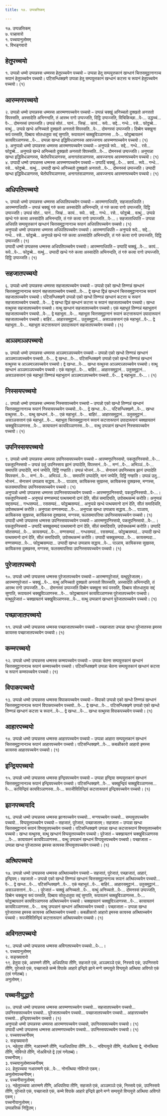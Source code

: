 ```yaml
---
title: १७. उप्पन्नत्तिकम्

---
```

१७. उप्पन्नत्तिकम्  
७. पञ्हावारो  
१. पच्चयानुलोमम्  
१. विभङ्गवारो  


## हेतुपच्चयो

१. उप्पन्नो धम्मो उप्पन्नस्स धम्मस्स हेतुपच्चयेन पच्चयो – उप्पन्ना हेतू सम्पयुत्तकानं खन्धानं चित्तसमुट्ठानानञ्च रूपानं हेतुपच्चयेन पच्चयो। पटिसन्धिक्खणे उप्पन्ना हेतू सम्पयुत्तकानं खन्धानं कटत्ता च रूपानं हेतुपच्चयेन पच्चयो। (१)  


## आरम्मणपच्चयो

२. उप्पन्नो धम्मो उप्पन्नस्स धम्मस्स आरम्मणपच्चयेन पच्चयो – उप्पन्नं चक्खुं अनिच्चतो दुक्खतो अनत्ततो विपस्सति, अस्सादेति अभिनन्दति, तं आरब्भ रागो उप्पज्जति, दिट्ठि उप्पज्जति, विचिकिच्छा…पे॰… उद्धच्चं…पे॰… दोमनस्सं उप्पज्जति। उप्पन्नं सोतं… घानं… जिव्हं… कायं… रूपे… सद्दे… गन्धे… रसे… फोट्ठब्बे… वत्थुं… उप्पन्ने खन्धे अनिच्चतो दुक्खतो अनत्ततो विपस्सति…पे॰… दोमनस्सं उप्पज्जति। दिब्बेन चक्खुना रूपं पस्सति, दिब्बाय सोतधातुया सद्दं सुणाति, रूपायतनं चक्खुविञ्ञाणस्स …पे॰… फोट्ठब्बायतनं कायविञ्ञाणस्स…पे॰… उप्पन्ना खन्धा इद्धिविधञाणस्स आवज्जनाय आरम्मणपच्चयेन पच्चयो। (१)  
३. अनुप्पन्नो धम्मो उप्पन्नस्स धम्मस्स आरम्मणपच्चयेन पच्चयो – अनुप्पन्ने रूपे… सद्दे… गन्धे… रसे… फोट्ठब्बे… अनुप्पन्ने खन्धे अनिच्चतो दुक्खतो अनत्ततो विपस्सति…पे॰… दोमनस्सं उप्पज्जति। अनुप्पन्ना खन्धा इद्धिविधञाणस्स, चेतोपरियञाणस्स, अनागतंसञाणस्स, आवज्जनाय आरम्मणपच्चयेन पच्चयो। (१)  
४. उप्पादी धम्मो उप्पन्नस्स धम्मस्स आरम्मणपच्चयेन पच्चयो – उप्पादिं चक्खुं…पे॰… कायं… रूपे… गन्धे… रसे… फोट्ठब्बे… वत्थुं… उप्पादी खन्धे अनिच्चतो दुक्खतो अनत्ततो…पे॰… दोमनस्सं उप्पज्जति। उप्पादी खन्धा इद्धिविधञाणस्स, चेतोपरियञाणस्स, अनागतंसञाणस्स, आवज्जनाय आरम्मणपच्चयेन पच्चयो। (१)  


## अधिपतिपच्चयो

५. उप्पन्नो धम्मो उप्पन्नस्स धम्मस्स अधिपतिपच्चयेन पच्चयो – आरम्मणाधिपति, सहजाताधिपति। आरम्मणाधिपति – उप्पन्नं चक्खुं गरुं कत्वा अस्सादेति अभिनन्दति, तं गरुं कत्वा रागो उप्पज्जति, दिट्ठि उप्पज्जति। उप्पन्नं सोतं… घानं… जिव्हं… कायं… रूपे… सद्दे… गन्धे… रसे… फोट्ठब्बे… वत्थुं… उप्पन्ने खन्धे गरुं कत्वा अस्सादेति अभिनन्दति, तं गरुं कत्वा रागो उप्पज्जति…पे॰…। सहजाताधिपति – उप्पन्ना अधिपति सम्पयुत्तकानं खन्धानं चित्तसमुट्ठानानञ्च रूपानं अधिपतिपच्चयेन पच्चयो। (१)  
अनुप्पन्नो धम्मो उप्पन्नस्स धम्मस्स अधिपतिपच्चयेन पच्चयो। आरम्मणाधिपति – अनुप्पन्ने रूपे… सद्दे… गन्धे… रसे… फोट्ठब्बे… अनुप्पन्ने खन्धे गरुं कत्वा अस्सादेति अभिनन्दति, तं गरुं कत्वा रागो उप्पज्जति, दिट्ठि उप्पज्जति। (१)  
उप्पादी धम्मो उप्पन्नस्स धम्मस्स अधिपतिपच्चयेन पच्चयो। आरम्मणाधिपति – उप्पादिं चक्खुं…पे॰… कायं… रूपे…पे॰… फोट्ठब्बे… वत्थुं… उप्पादी खन्धे गरुं कत्वा अस्सादेति अभिनन्दति, तं गरुं कत्वा रागो उप्पज्जति, दिट्ठि उप्पज्जति। (१)  


## सहजातपच्चयो

६. उप्पन्नो धम्मो उप्पन्नस्स धम्मस्स सहजातपच्चयेन पच्चयो – उप्पन्नो एको खन्धो तिण्णन्नं खन्धानं चित्तसमुट्ठानानञ्च रूपानं सहजातपच्चयेन पच्चयो…पे॰… द्वे खन्धा द्विन्नं खन्धानं चित्तसमुट्ठानानञ्च रूपानं सहजातपच्चयेन पच्चयो। पटिसन्धिक्खणे उप्पन्नो एको खन्धो तिण्णन्नं खन्धानं कटत्ता च रूपानं सहजातपच्चयेन पच्चयो…पे॰… द्वे खन्धा द्विन्नं खन्धानं कटत्ता च रूपानं सहजातपच्चयेन पच्चयो। खन्धा वत्थुस्स सहजातपच्चयेन पच्चयो। वत्थु खन्धानं सहजातपच्चयेन पच्चयो। एकं महाभूतं तिण्णन्नं महाभूतानं सहजातपच्चयेन पच्चयो…पे॰… द्वे महाभूता…पे॰… महाभूता चित्तसमुट्ठानानं रूपानं कटत्तारूपानं उपादारूपानं सहजातपच्चयेन पच्चयो। बाहिरं… आहारसमुट्ठानं… उतुसमुट्ठानं… असञ्ञसत्तानं एकं महाभूतं…पे॰… द्वे महाभूता…पे॰… महाभूता कटत्तारूपानं उपादारूपानं सहजातपच्चयेन पच्चयो। (१)  


## अञ्ञमञ्ञपच्चयो

७. उप्पन्नो धम्मो उप्पन्नस्स धम्मस्स अञ्ञमञ्ञपच्चयेन पच्चयो – उप्पन्नो एको खन्धो तिण्णन्नं खन्धानं अञ्ञमञ्ञपच्चयेन पच्चयो…पे॰… द्वे खन्धा…पे॰… पटिसन्धिक्खणे उप्पन्नो एको खन्धो तिण्णन्नं खन्धानं वत्थुस्स च अञ्ञमञ्ञपच्चयेन पच्चयो। द्वे खन्धा…पे॰… खन्धा वत्थुस्स अञ्ञमञ्ञपच्चयेन पच्चयो। वत्थु खन्धानं अञ्ञमञ्ञपच्चयेन पच्चयो। एकं महाभूतं…पे॰… बाहिरं… आहारसमुट्ठानं… उतुसमुट्ठानं… असञ्ञसत्तानं एकं महाभूतं तिण्णन्नं महाभूतानं अञ्ञमञ्ञपच्चयेन पच्चयो…पे॰… द्वे महाभूता…पे॰…। (१)  


## निस्सयपच्चयो

८. उप्पन्नो धम्मो उप्पन्नस्स धम्मस्स निस्सयपच्चयेन पच्चयो – उप्पन्नो एको खन्धो तिण्णन्नं खन्धानं चित्तसमुट्ठानानञ्च रूपानं निस्सयपच्चयेन पच्चयो…पे॰… द्वे खन्धा…पे॰… पटिसन्धिक्खणे…पे॰… खन्धा वत्थुस्स…पे॰… वत्थु खन्धानं…पे॰… एकं महाभूतं…पे॰… बाहिरं… आहारसमुट्ठानं… उतुसमुट्ठानं… असञ्ञसत्तानं एकं महाभूतं…पे॰… महाभूता चित्तसमुट्ठानानं रूपानं कटत्तारूपानं उपादारूपानं चक्खायतनं चक्खुविञ्ञाणस्स…पे॰… कायायतनं कायविञ्ञाणस्स…पे॰… वत्थु उप्पन्नानं खन्धानं निस्सयपच्चयेन पच्चयो। (१)  


## उपनिस्सयपच्चयो

९. उप्पन्नो धम्मो उप्पन्नस्स धम्मस्स उपनिस्सयपच्चयेन पच्चयो – आरम्मणूपनिस्सयो, पकतूपनिस्सयो…पे॰… पकतूपनिस्सयो – उप्पन्नं उतुं उपनिस्साय झानं उप्पादेति, विपस्सनं…पे॰… मग्गं…पे॰… अभिञ्ञं…पे॰… समापत्तिं उप्पादेति, मानं जप्पेति, दिट्ठिं गण्हाति। उप्पन्नं भोजनं…पे॰… सेनासनं उपनिस्साय झानं उप्पादेति विपस्सनं…पे॰… मग्गं…पे॰… अभिञ्ञं…पे॰… समापत्तिं उप्पादेति, मानं जप्पेति, दिट्ठिं गण्हाति। उप्पन्नं उतु… भोजनं… सेनासनं उप्पन्नाय सद्धाय…पे॰… पञ्ञाय, कायिकस्स सुखस्स, कायिकस्स दुक्खस्स, मग्गस्स, फलसमापत्तिया उपनिस्सयपच्चयेन पच्चयो। (१)  
अनुप्पन्नो धम्मो उप्पन्नस्स धम्मस्स उपनिस्सयपच्चयेन पच्चयो – आरम्मणूपनिस्सयो, पकतूपनिस्सयो…पे॰…। पकतूपनिस्सयो – अनुप्पन्नं वण्णसम्पदं पत्थयमानो दानं देति, सीलं समादियति, उपोसथकम्मं करोति। अनुप्पन्नं सद्दसम्पदं… गन्धसम्पदं… रससम्पदं… फोट्ठब्बसम्पदं… अनुप्पन्ने खन्धे पत्थयमानो दानं देति, सीलं समादियति, उपोसथकम्मं करोति। अनुप्पन्ना वण्णसम्पदा…पे॰… अनुप्पन्ना खन्धा उप्पन्नाय सद्धाय…पे॰… पञ्ञाय, कायिकस्स सुखस्स, कायिकस्स दुक्खस्स, मग्गस्स, फलसमापत्तिया उपनिस्सयपच्चयेन पच्चयो। (१)  
उप्पादी धम्मो उप्पन्नस्स धम्मस्स उपनिस्सयपच्चयेन पच्चयो – आरम्मणूपनिस्सयो, पकतूपनिस्सयो…पे॰…। पकतूपनिस्सयो – उप्पादिं चक्खुसम्पदं पत्थयमानो दानं देति, सीलं समादियति, उपोसथकम्मं करोति। उप्पादिं सोतसम्पदं…पे॰… कायसम्पदं…पे॰… वण्णसम्पदं … गन्धसम्पदं… रससम्पदं… फोट्ठब्बसम्पदं… उप्पादी खन्धे पत्थयमानो दानं देति, सीलं समादियति, उपोसथकम्मं करोति। उप्पादी चक्खुसम्पदा…पे॰… कायसम्पदा… वण्णसम्पदा…पे॰… फोट्ठब्बसम्पदा… उप्पादी खन्धा उप्पन्नाय सद्धाय…पे॰… पञ्ञाय, कायिकस्स सुखस्स, कायिकस्स दुक्खस्स, मग्गस्स, फलसमापत्तिया उपनिस्सयपच्चयेन पच्चयो। (१)  


## पुरेजातपच्चयो

१०. उप्पन्नो धम्मो उप्पन्नस्स धम्मस्स पुरेजातपच्चयेन पच्चयो – आरम्मणपुरेजातं, वत्थुपुरेजातम्। आरम्मणपुरेजातं – चक्खुं…पे॰… वत्थुं अनिच्चतो दुक्खतो अनत्ततो विपस्सति, अस्सादेति अभिनन्दति, तं आरब्भ रागो उप्पज्जति…पे॰… दोमनस्सं उप्पज्जति दिब्बेन चक्खुना रूपं पस्सति, दिब्बाय सोतधातुया सद्दं सुणाति, रूपायतनं चक्खुविञ्ञाणस्स…पे॰… फोट्ठब्बायतनं कायविञ्ञाणस्स पुरेजातपच्चयेन पच्चयो। वत्थुपुरेजातं – चक्खायतनं चक्खुविञ्ञाणस्स…पे॰… वत्थु उप्पन्नानं खन्धानं पुरेजातपच्चयेन पच्चयो। (१)  


## पच्छाजातपच्चयो

११. उप्पन्नो धम्मो उप्पन्नस्स धम्मस्स पच्छाजातपच्चयेन पच्चयो – पच्छाजाता उप्पन्ना खन्धा पुरेजातस्स इमस्स कायस्स पच्छाजातपच्चयेन पच्चयो। (१)  


## कम्मपच्चयो

१२. उप्पन्नो धम्मो उप्पन्नस्स धम्मस्स कम्मपच्चयेन पच्चयो – उप्पन्ना चेतना सम्पयुत्तकानं खन्धानं चित्तसमुट्ठानानञ्च रूपानं कम्मपच्चयेन पच्चयो। पटिसन्धिक्खणे उप्पन्ना चेतना सम्पयुत्तकानं खन्धानं कटत्ता च रूपानं कम्मपच्चयेन पच्चयो। (१)  


## विपाकपच्चयो

१३. उप्पन्नो धम्मो उप्पन्नस्स धम्मस्स विपाकपच्चयेन पच्चयो – विपाको उप्पन्नो एको खन्धो तिण्णन्नं खन्धानं चित्तसमुट्ठानानञ्च रूपानं विपाकपच्चयेन पच्चयो…पे॰… द्वे खन्धा…पे॰… पटिसन्धिक्खणे उप्पन्नो एको खन्धो तिण्णन्नं खन्धानं कटत्ता च रूपानं…पे॰… द्वे खन्धा…पे॰… खन्धा वत्थुस्स विपाकपच्चयेन पच्चयो। (१)  


## आहारपच्चयो

१४. उप्पन्नो धम्मो उप्पन्नस्स धम्मस्स आहारपच्चयेन पच्चयो – उप्पन्ना आहारा सम्पयुत्तकानं खन्धानं चित्तसमुट्ठानानञ्च रूपानं आहारपच्चयेन पच्चयो। पटिसन्धिक्खणे…पे॰… कबळीकारो आहारो इमस्स कायस्स आहारपच्चयेन पच्चयो। (१)  


## इन्द्रियपच्चयो

१५. उप्पन्नो धम्मो उप्पन्नस्स धम्मस्स इन्द्रियपच्चयेन पच्चयो – उप्पन्ना इन्द्रिया सम्पयुत्तकानं खन्धानं चित्तसमुट्ठानानञ्च रूपानं इन्द्रियपच्चयेन पच्चयो। पटिसन्धिक्खणे…पे॰… चक्खुन्द्रियं चक्खुविञ्ञाणस्स…पे॰… कायिन्द्रियं कायविञ्ञाणस्स…पे॰… रूपजीवितिन्द्रियं कटत्तारूपानं इन्द्रियपच्चयेन पच्चयो। (१)  


## झानपच्चयादि

१६. उप्पन्नो धम्मो उप्पन्नस्स धम्मस्स झानपच्चयेन पच्चयो… मग्गपच्चयेन पच्चयो… सम्पयुत्तपच्चयेन पच्चयो… विप्पयुत्तपच्चयेन पच्चयो – सहजातं, पुरेजातं, पच्छाजातम्। सहजाता – उप्पन्ना खन्धा चित्तसमुट्ठानानं रूपानं विप्पयुत्तपच्चयेन पच्चयो। पटिसन्धिक्खणे उप्पन्ना खन्धा कटत्तारूपानं विप्पयुत्तपच्चयेन पच्चयो। खन्धा वत्थुस्स, वत्थु खन्धानं विप्पयुत्तपच्चयेन पच्चयो। पुरेजातं – चक्खायतनं चक्खुविञ्ञाणस्स …पे॰… कायायतनं कायविञ्ञाणस्स… वत्थु उप्पन्नानं खन्धानं विप्पयुत्तपच्चयेन पच्चयो। पच्छाजाता – उप्पन्ना खन्धा पुरेजातस्स इमस्स कायस्स विप्पयुत्तपच्चयेन पच्चयो। (१)  


## अत्थिपच्चयो

१७. उप्पन्नो धम्मो उप्पन्नस्स धम्मस्स अत्थिपच्चयेन पच्चयो – सहजातं, पुरेजातं, पच्छाजातं, आहारं, इन्द्रियम्। सहजातो – उप्पन्नो एको खन्धो तिण्णन्नं खन्धानं चित्तसमुट्ठानानञ्च रूपानं अत्थिपच्चयेन पच्चयो…पे॰… द्वे खन्धा…पे॰… पटिसन्धिक्खणे…पे॰… एकं महाभूतं…पे॰… बाहिरं… आहारसमुट्ठानं… उतुसमुट्ठानं… असञ्ञसत्तानं…पे॰…। पुरेजातं – चक्खुं अनिच्चतो…पे॰… वत्थुं अनिच्चतो…पे॰… दोमनस्सं उप्पज्जति, दिब्बेन चक्खुना रूपं पस्सति, दिब्बाय सोतुधातुया सद्दं सुणाति, रूपायतनं चक्खुविञ्ञाणस्स…पे॰… फोट्ठब्बायतनं कायविञ्ञाणस्स अत्थिपच्चयेन पच्चयो। चक्खायतनं चक्खुविञ्ञाणस्स…पे॰… कायायतनं कायविञ्ञाणस्स…पे॰… वत्थु उप्पन्नानं खन्धानं अत्थिपच्चयेन पच्चयो। पच्छाजाता – उप्पन्ना खन्धा पुरेजातस्स इमस्स कायस्स अत्थिपच्चयेन पच्चयो। कबळीकारो आहारो इमस्स कायस्स अत्थिपच्चयेन पच्चयो। रूपजीवितिन्द्रियं कटत्तारूपानं अत्थिपच्चयेन पच्चयो। (१)  


## अविगतपच्चयो

१८. उप्पन्नो धम्मो उप्पन्नस्स धम्मस्स अविगतपच्चयेन पच्चयो…पे॰…।  
१. पच्चयानुलोमम्  
२. सङ्ख्यावारो  
१९. हेतुया एकं, आरम्मणे तीणि, अधिपतिया तीणि, सहजाते एकं, अञ्ञमञ्ञे एकं, निस्सये एकं, उपनिस्सये तीणि, पुरेजाते एकं, पच्छाजाते कम्मे विपाके आहारे इन्द्रिये झाने मग्गे सम्पयुत्ते विप्पयुत्ते अत्थिया अविगते एकं (एवं गणेतब्बं)।  
अनुलोमम्।  


## पच्चनीयुद्धारो

२०. उप्पन्नो धम्मो उप्पन्नस्स धम्मस्स आरम्मणपच्चयेन पच्चयो… सहजातपच्चयेन पच्चयो… उपनिस्सयपच्चयेन पच्चयो… पुरेजातपच्चयेन पच्चयो… पच्छाजातपच्चयेन पच्चयो… आहारपच्चयेन पच्चयो… इन्द्रियपच्चयेन पच्चयो। (१)  
अनुप्पन्नो धम्मो उप्पन्नस्स धम्मस्स आरम्मणपच्चयेन पच्चयो, उपनिस्सयपच्चयेन पच्चयो। (१)  
उप्पादी धम्मो उप्पन्नस्स धम्मस्स आरम्मणपच्चयेन पच्चयो… उपनिस्सयपच्चयेन पच्चयो। (१)  
२. पच्चयपच्चनीयम्  
२. सङ्ख्यावारो  
२१. नहेतुया तीणि, नआरम्मणे तीणि, नअधिपतिया तीणि…पे॰… नविप्पयुत्ते तीणि, नोअत्थिया द्वे, नोनत्थिया तीणि, नोविगते तीणि, नोअविगते द्वे (एवं गणेतब्बं)।  
पच्चनीयम्।  
३. पच्चयानुलोमपच्चनीयम्  
२२. हेतुपच्चया नआरम्मणे एकं…पे॰… नोनत्थिया नोविगते एकम्।  
अनुलोमपच्चनीयम्।  
४. पच्चनीयानुलोमम्  
२३. नहेतुपच्चया आरम्मणे तीणि, अधिपतिया तीणि, सहजाते एकं, अञ्ञमञ्ञे एकं, निस्सये एकं, उपनिस्सये तीणि, पुरेजाते एकं, पच्छाजाते एकं, कम्मे विपाके आहारे इन्द्रिये झाने मग्गे सम्पयुत्ते विप्पयुत्ते अत्थिया अविगते एकम्।  
पच्चनीयानुलोमम्।  
उप्पन्नत्तिकं निट्ठितम्।  
